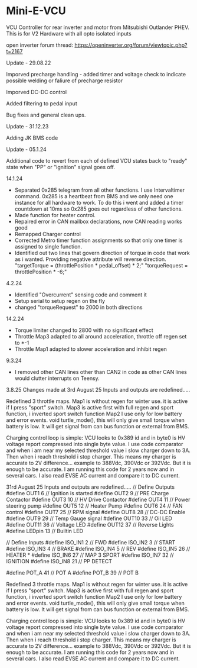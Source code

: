 # Mini-E-VCU
VCU Controller for rear inverter and motor from Mitsubishi Outlander PHEV.
This is for V2 Hardware with all opto isolated inputs

open inverter forum thread:
https://openinverter.org/forum/viewtopic.php?t=2167

Update - 29.08.22

Imporved precharge handling - added timer and voltage check to indicate possible welding or faliure of precharge resistor

Imporved DC-DC control 

Added filtering to pedal input

Bug fixes and general clean ups.

Update - 31.12.23

Adding JK BMS code 

Update - 05.1.24

Additional code to revert from each of defined VCU states back to "ready" state when "PP" or "ignition" signal goes off.

14.1.24
- Separated 0x285 telegram from all other functions. I use Intervaltimer command. 0x285 is a heartbeat from BMS and we only need one instance for all hardware to work. To do this i went and added a timer countdown at 10ms so 0x285 goes out regardless of other functions.
- Made function for heater control.
- Repaired error in CAN mailbox declarations, now CAN reading works good
- Remapped Charger control
- Corrected Metro timer function assignments so that only one timer is assigned to single function.
- Identified out two lines that govern direction of torque in code that work as i wanted. Providing negative attribute will reverse direction.
  "targetTorque = (throttlePosition * pedal_offset) * 2;"
  "torqueRequest = throttlePosition * -6;"
  
4.2.24
- Identified "Overcurrent" sensing code and comment it
- Setup serial to setup regen on the fly
- changed "torqueRequest" to 2000 in both directions
  
14.2.24
- Torque limiter changed to 2800 with no significant effect
- Throttle Map3 adapted to all around acceleration, throttle off regen set to *-1 
- Throttle Map1 adapted to slower acceleration and inhibit regen
  
9.3.24
- I removed other CAN lines other than CAN2 in code as other CAN lines would clutter interrupts on Teensy.

3.8.25
Changes made at 3rd August 25
Inputs and outputs are redefined.....

Redefined 3 throttle maps.
Map1 is without regen for winter use. it is active if I press "sport" switch. 
Map3 is active first with full regen and sport function, i inverted sport switch function
Map2 I use only for low battery and error events. 
void turtle_mode(), this will only give small torque when battery is low. It will get signal from can bus function or external from BMS.

Charging control loop is simple: VCU looks to 0x389 id and in byte0 is HV voltage report compressed into single byte value. 
I use code comparator and when i am near my selected threshold value i slow charger down to 3A. Then when i reach threshold i stop charger. This means my charger is accurate to 2V difference... example to 388Vdc, 390Vdc or 392Vdc. But it is enough to be accurate. I am running this code for 2 years now and in several cars. I also read EVSE AC current and compare it to DC current.

31rd August 25
Inputs and outputs are redefined.....
// Define Outputs
#define OUT1 6    // Ignition is started
#define OUT2 9    // PRE Charge Contactor
#define OUT3 10   // HV Drive Contactor
#define OUT4 11   // Power steering pump 
#define OUT5 12   // Heater Pump
#define OUT6 24   // FAN control
#define OUT7 25   // RPM signal
#define OUT8 28   // DC-DC Enable
#define OUT9 29   // Temp Gauge signal
#define OUT10 33  // Oil LED
#define OUT11 36  // Voltage LED
#define OUT12 37  // Reverse Lights
#define LEDpin 13 // Builtin LED

// Define Inputs
#define ISO_IN1 2  // FWD
#define ISO_IN2 3  // START
#define ISO_IN3 4  // BRAKE
#define ISO_IN4 5  // REV
#define ISO_IN5 26 // HEATER *
#define ISO_IN6 27 // MAP 3 SPORT
#define ISO_IN7 32 // IGNITION
#define ISO_IN8 21 // PP DETECT

#define POT_A 41 // POT A
#define POT_B 39 // POT B

Redefined 3 throttle maps.
Map1 is without regen for winter use. it is active if I press "sport" switch. 
Map3 is active first with full regen and sport function, i inverted sport switch function
Map2 I use only for low battery and error events. 
void turtle_mode(), this will only give small torque when battery is low. It will get signal from can bus function or external from BMS.

Charging control loop is simple: VCU looks to 0x389 id and in byte0 is HV voltage report compressed into single byte value. 
I use code comparator and when i am near my selected threshold value i slow charger down to 3A. Then when i reach threshold i stop charger. This means my charger is accurate to 2V difference... example to 388Vdc, 390Vdc or 392Vdc. But it is enough to be accurate. I am running this code for 2 years now and in several cars. I also read EVSE AC current and compare it to DC current.
